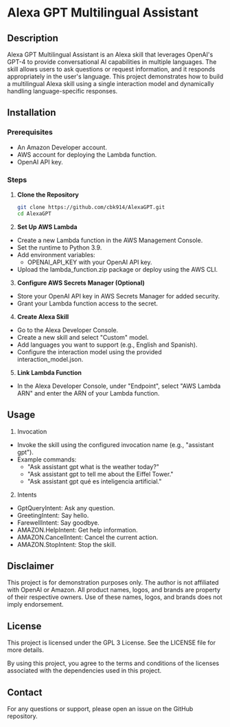 # Alexa GPT Multilingual Assistant

## Description

Alexa GPT Multilingual Assistant is an Alexa skill that leverages OpenAI's GPT-4 to provide conversational AI capabilities in multiple languages. The skill allows users to ask questions or request information, and it responds appropriately in the user's language. This project demonstrates how to build a multilingual Alexa skill using a single interaction model and dynamically handling language-specific responses.

## Installation

### Prerequisites
- An Amazon Developer account.
- AWS account for deploying the Lambda function.
- OpenAI API key.

### Steps
1. **Clone the Repository**
   ```sh
   git clone https://github.com/cbk914/AlexaGPT.git
   cd AlexaGPT

2. **Set Up AWS Lambda**

- Create a new Lambda function in the AWS Management Console.
- Set the runtime to Python 3.9.
- Add environment variables:
  * OPENAI_API_KEY with your OpenAI API key.
- Upload the lambda_function.zip package or deploy using the AWS CLI.

3. **Configure AWS Secrets Manager (Optional)**

- Store your OpenAI API key in AWS Secrets Manager for added security.
- Grant your Lambda function access to the secret.

4. **Create Alexa Skill**

- Go to the Alexa Developer Console.
- Create a new skill and select "Custom" model.
- Add languages you want to support (e.g., English and Spanish).
- Configure the interaction model using the provided interaction_model.json.

5. **Link Lambda Function**

- In the Alexa Developer Console, under "Endpoint", select "AWS Lambda ARN" and enter the ARN of your Lambda function.

## Usage

1. Invocation

- Invoke the skill using the configured invocation name (e.g., "assistant gpt").
- Example commands:
  - "Ask assistant gpt what is the weather today?"
  - "Ask assistant gpt to tell me about the Eiffel Tower."
  - "Ask assistant gpt qué es inteligencia artificial."

2. Intents

- GptQueryIntent: Ask any question.
- GreetingIntent: Say hello.
- FarewellIntent: Say goodbye.
- AMAZON.HelpIntent: Get help information.
- AMAZON.CancelIntent: Cancel the current action.
- AMAZON.StopIntent: Stop the skill.

## Disclaimer
This project is for demonstration purposes only. The author is not affiliated with OpenAI or Amazon. All product names, logos, and brands are property of their respective owners. Use of these names, logos, and brands does not imply endorsement.

## License
This project is licensed under the GPL 3 License. See the LICENSE file for more details.

By using this project, you agree to the terms and conditions of the licenses associated with the dependencies used in this project.

## Contact
For any questions or support, please open an issue on the GitHub repository.
